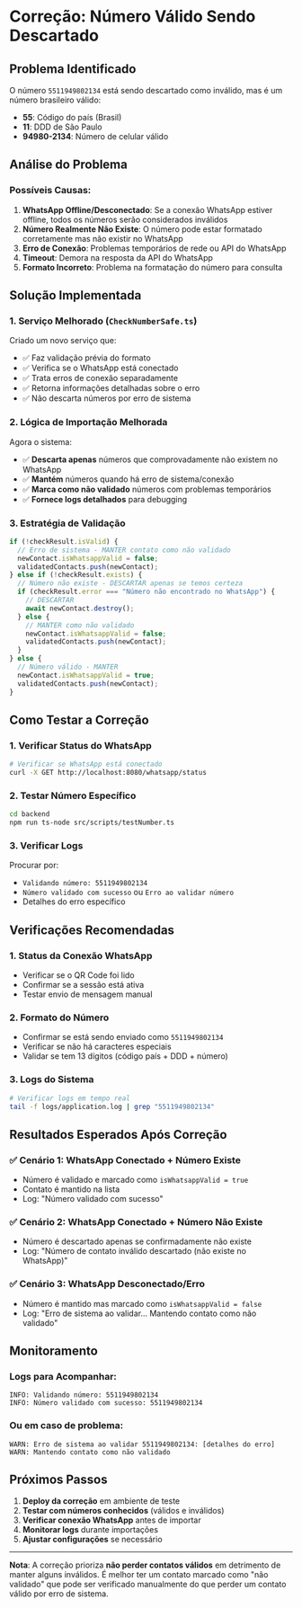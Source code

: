 # Correção: Número Válido Sendo Descartado

## Problema Identificado

O número `5511949802134` está sendo descartado como inválido, mas é um número brasileiro válido:
- **55**: Código do país (Brasil)
- **11**: DDD de São Paulo
- **94980-2134**: Número de celular válido

## Análise do Problema

### Possíveis Causas:

1. **WhatsApp Offline/Desconectado**: Se a conexão WhatsApp estiver offline, todos os números serão considerados inválidos
2. **Número Realmente Não Existe**: O número pode estar formatado corretamente mas não existir no WhatsApp
3. **Erro de Conexão**: Problemas temporários de rede ou API do WhatsApp
4. **Timeout**: Demora na resposta da API do WhatsApp
5. **Formato Incorreto**: Problema na formatação do número para consulta

## Solução Implementada

### 1. Serviço Melhorado (`CheckNumberSafe.ts`)

Criado um novo serviço que:
- ✅ Faz validação prévia do formato
- ✅ Verifica se o WhatsApp está conectado
- ✅ Trata erros de conexão separadamente
- ✅ Retorna informações detalhadas sobre o erro
- ✅ Não descarta números por erro de sistema

### 2. Lógica de Importação Melhorada

Agora o sistema:
- ✅ **Descarta apenas** números que comprovadamente não existem no WhatsApp
- ✅ **Mantém** números quando há erro de sistema/conexão
- ✅ **Marca como não validado** números com problemas temporários
- ✅ **Fornece logs detalhados** para debugging

### 3. Estratégia de Validação

```typescript
if (!checkResult.isValid) {
  // Erro de sistema - MANTER contato como não validado
  newContact.isWhatsappValid = false;
  validatedContacts.push(newContact);
} else if (!checkResult.exists) {
  // Número não existe - DESCARTAR apenas se temos certeza
  if (checkResult.error === "Número não encontrado no WhatsApp") {
    // DESCARTAR
    await newContact.destroy();
  } else {
    // MANTER como não validado
    newContact.isWhatsappValid = false;
    validatedContacts.push(newContact);
  }
} else {
  // Número válido - MANTER
  newContact.isWhatsappValid = true;
  validatedContacts.push(newContact);
}
```

## Como Testar a Correção

### 1. Verificar Status do WhatsApp
```bash
# Verificar se WhatsApp está conectado
curl -X GET http://localhost:8080/whatsapp/status
```

### 2. Testar Número Específico
```bash
cd backend
npm run ts-node src/scripts/testNumber.ts
```

### 3. Verificar Logs
Procurar por:
- `Validando número: 5511949802134`
- `Número validado com sucesso` ou `Erro ao validar número`
- Detalhes do erro específico

## Verificações Recomendadas

### 1. Status da Conexão WhatsApp
- Verificar se o QR Code foi lido
- Confirmar se a sessão está ativa
- Testar envio de mensagem manual

### 2. Formato do Número
- Confirmar se está sendo enviado como `5511949802134`
- Verificar se não há caracteres especiais
- Validar se tem 13 dígitos (código país + DDD + número)

### 3. Logs do Sistema
```bash
# Verificar logs em tempo real
tail -f logs/application.log | grep "5511949802134"
```

## Resultados Esperados Após Correção

### ✅ Cenário 1: WhatsApp Conectado + Número Existe
- Número é validado e marcado como `isWhatsappValid = true`
- Contato é mantido na lista
- Log: "Número validado com sucesso"

### ✅ Cenário 2: WhatsApp Conectado + Número Não Existe
- Número é descartado apenas se confirmadamente não existe
- Log: "Número de contato inválido descartado (não existe no WhatsApp)"

### ✅ Cenário 3: WhatsApp Desconectado/Erro
- Número é mantido mas marcado como `isWhatsappValid = false`
- Log: "Erro de sistema ao validar... Mantendo contato como não validado"

## Monitoramento

### Logs para Acompanhar:
```
INFO: Validando número: 5511949802134
INFO: Número validado com sucesso: 5511949802134
```

### Ou em caso de problema:
```
WARN: Erro de sistema ao validar 5511949802134: [detalhes do erro]
WARN: Mantendo contato como não validado
```

## Próximos Passos

1. **Deploy da correção** em ambiente de teste
2. **Testar com números conhecidos** (válidos e inválidos)
3. **Verificar conexão WhatsApp** antes de importar
4. **Monitorar logs** durante importações
5. **Ajustar configurações** se necessário

---

**Nota**: A correção prioriza **não perder contatos válidos** em detrimento de manter alguns inválidos. É melhor ter um contato marcado como "não validado" que pode ser verificado manualmente do que perder um contato válido por erro de sistema.